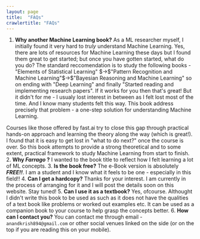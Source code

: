 ```yaml
---
layout: page
title:  "FAQs"
crawlertitle: "FAQs"
---
```

1. **Why another Machine Learning book?**
As a ML researcher myself, I initially found it very hard to *truly* understand Machine Learning. Yes, there are lots of resources for Machine Learning these days but I found them great to get started; but once you have gotten started, what do you do? The standard reccomendation is to study the following books - "Elements of Statistical Learning" \$$\to$$"Pattern Recognition and Machine Learning"$$\to$$"Bayesian Reasoning and Machine Learning" so on ending with "Deep Learning" and finally "Started reading and implementing research papers". If it works for you then that's great! But it didn't for me - I usualy lost interest in between as I felt lost most of the time. And I know many students felt this way. This book address precisely that problem - a one-step solution for understanding Machine Learning.

Courses like those offered by fast.ai try to close this gap through practical hands-on approach and learning the theory along the way (which is great!). I found that it is easy to get lost in "what to do next?" once the course is over. So this book attempts to provide a strong theoretical and to some extent, practical framework to study Machine Learning from start to finish.
2. **Why *Farrago* ?**
I wanted to the book title to reflect how I felt learning a lot of ML concepts.
3. **Is the book free?**
The e-Book version is absolutely ***FREE!!***. I am a student and I know what it feels to be one - especially in this field!!
4. **Can I get a hardcopy?**
Thanks for your interest. I am currently in the process of arranging for it and I will post the details soon on this website. Stay tuned!
5. **Can I use it as a textbook?**
Yes, ofcourse. Althought I didn't write this book to be used as such as it does not have the qualities of a text book like problems or worked out examples etc. It can be used as a companion book to your course to help grasp the concepts better.
6. **How can I contact you?**
You can contact me through email - `anandkrish894@gmail.com` or other social venues linked on the side (or on the top if you are reading this on your mobile).
